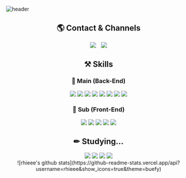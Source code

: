 



![header](https://capsule-render.vercel.app/api?type=waving&color=auto&height=300&section=header&text=Hi!%20I'm%20Minju!&fontSize=90)

<div align="center">
<h2>🌎 Contact & Channels</h2>
<a href="mailto:lmj4323@gmail.com" target="_blank" style="display: inline-block; margin-right: 10px;">
  <img src="https://img.shields.io/badge/Gmail-lmj4323@gmail.com-D14836?style=for-the-badge&logo=Gmail&logoColor=white" />
</a>
<a href="https://www.notion.so/1e2147d3de4480e684c0ecacf5060b50?pvs=4" target="_blank">
  <img src="https://img.shields.io/badge/notion-%23000000.svg?&style=for-the-badge&logo=notion&logoColor=white" />
</a>
</div>

<div align="center">
<h2>⚒ Skills</h2> 

<h3>🌱 Main (Back-End)</h3> 

<img src="https://img.shields.io/badge/Java-007396?style=flat-square&logo=OpenJDK&logoColor=white"/>
<img src="https://img.shields.io/badge/JavaScript-F7DF1E?style=flat-square&logo=JavaScript&logoColor=black"/>
<img src="https://img.shields.io/badge/Spring_Framework-6DB33F?style=flat-square&logo=Spring&logoColor=white"/>
<img src="https://img.shields.io/badge/Spring_Boot-6DB33F?style=flat-square&logo=SpringBoot&logoColor=white"/>
<img src="https://img.shields.io/badge/jQuery-0769AD?style=flat-square&logo=jQuery&logoColor=white"/>
<img src="https://img.shields.io/badge/JSTL-ff69b4?style=flat-square"/>
<img src="https://img.shields.io/badge/Eclipse_IDE-2C2255?style=flat-square&logo=Eclipse&logoColor=white"/>
<img src="https://img.shields.io/badge/VS_Code-007ACC?style=flat-square&logo=VisualStudioCode&logoColor=white"/>

<h3>🌱 Sub (Front-End)</h3>

<img src="https://img.shields.io/badge/AJAX-4A90E2?style=flat-square"/>
<img src="https://img.shields.io/badge/CSS3-1572B6?style=flat-square&logo=CSS3&logoColor=white"/>
<img src="https://img.shields.io/badge/Tiles-005577?style=flat-square"/>
<img src="https://img.shields.io/badge/JSP-0074a2?style=flat-square"/>
<img src="https://img.shields.io/badge/HTML5-E34F26?style=flat-square&logo=HTML5&logoColor=white"/>

<h2>✏ Studying...</h2>
<img src="https://img.shields.io/badge/Thymeleaf-005F0F?style=flat-square&logo=Thymeleaf&logoColor=white"/>
<img src="https://img.shields.io/badge/JPA-59666C?style=flat-square"/>
<img src="https://img.shields.io/badge/Node.js-339933?style=flat-square&logo=Node.js&logoColor=white"/>
<img src="https://img.shields.io/badge/IntelliJ_IDEA-000000?style=flat-square&logo=IntelliJ-IDEA&logoColor=white"/>
</div>

<div align="center">
![rhieee's github stats](https://github-readme-stats.vercel.app/api?username=rhieee&show_icons=true&theme=buefy)
</div>
